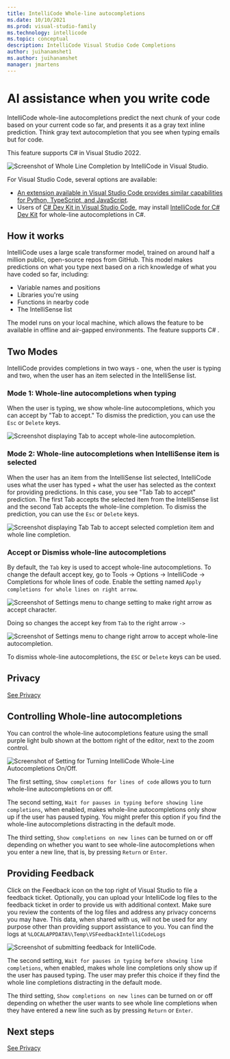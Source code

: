 ```yaml
---
title: IntelliCode Whole-line autocompletions 
ms.date: 10/10/2021
ms.prod: visual-studio-family
ms.technology: intellicode
ms.topic: conceptual
description: IntelliCode Visual Studio Code Completions
author: juihanamshet1
ms.author: juihanamshet
manager: jmartens
---
```


# AI assistance when you write code

IntelliCode whole-line autocompletions predict the next chunk of your code based on your current code so far, and presents it as a gray text inline prediction. Think gray text autocompletion that you see when typing emails but for code.

This feature supports C# in Visual Studio 2022.

![Screenshot of Whole Line Completion by IntelliCode in Visual Studio.](media/intellicode-vs-wlc-small.png)

For Visual Studio Code, several options are available:

* [An extension available in Visual Studio Code provides similar capabilities for Python, TypeScript, and JavaScript](intellicode-visual-studio-code-completions.md).
* Users of [C# Dev Kit in Visual Studio Code](https://marketplace.visualstudio.com/items?itemName=ms-dotnettools.csdevkit), may install [IntelliCode for C# Dev Kit](https://marketplace.visualstudio.com/items?itemName=ms-dotnettools.vscodeintellicode-csharp) for whole-line autocompletions in C#.

## How it works

IntelliCode uses a large scale transformer model, trained on around half a million public, open-source repos from GitHub. This model makes predictions on what you type next based on a rich knowledge of what you have coded so far, including:
- Variable names and positions
- Libraries you're using
- Functions in nearby code
- The IntelliSense list

The model runs on your local machine, which allows the feature to be available in offline and air-gapped environments. The feature supports C# .  

## Two Modes

IntelliCode provides completions in two ways - one, when the user is typing and two, when the user has an item selected in the IntelliSense list. 

### Mode 1: Whole-line autocompletions when typing
When the user is typing, we show whole-line autocompletions, which you can accept by "Tab to accept." To dismiss the prediction, you can use the `Esc` or `Delete` keys.

![Screenshot displaying Tab to accept whole-line autocompletion.](media/intellicode-vs-wlc-small.png)

### Mode 2: Whole-line autocompletions when IntelliSense item is selected
When the user has an item from the IntelliSense list selected, IntelliCode uses what the user has typed + what the user has selected as the context for providing predictions. In this case, you see "Tab Tab to accept" prediction. The first Tab accepts the selected item from the IntelliSense list and the second Tab accepts the whole-line completion. To dismiss the prediction, you can use the `Esc` or `Delete` keys. 

![Screenshot displaying Tab Tab to accept selected completion item and whole line completion.](media/intellicode-vs-wlc-tabtab-small.png)

### Accept or Dismiss whole-line autocompletions
By default, the `Tab` key is used to accept whole-line autocompletions. To change the default accept key, go to Tools -> Options -> IntelliCode -> Completions for whole lines of code. Enable the setting named `Apply completions for whole lines on right arrow`. 

![Screenshot of Settings menu to change setting to make right arrow as accept character.](media/intellicode-vs-wlc-change-to-rightarrow.png)

Doing so changes the accept key from `Tab` to the right arrow `->`

![Screenshot of Settings menu to change right arrow to accept whole-line autocompletion.](media/intellicode-vs-wlc-rightarrow.png)

To dismiss whole-line autocompletions, the `ESC` or `Delete` keys can be used. 


## Privacy 

[See Privacy](intellicode-privacy.md#intellicode-whole-line-completions)

## Controlling Whole-line autocompletions

You can control the whole-line autocompletions feature using the small purple light bulb shown at the bottom right of the editor, next to the zoom control. 

![Screenshot of Setting for Turning IntelliCode Whole-Line Autocompletions On/Off.](media/intellicode-vs-wlc-quietmode-small.png)

The first setting, `Show completions for lines of code` allows you to turn whole-line autocompletions on or off. 

The second setting, `Wait for pauses in typing before showing line completions`, when enabled, makes whole-line autocompletions only show up if the user has paused typing. You might prefer this option if you find the whole-line autocompletions distracting in the default mode.

The third setting, `Show completions on new lines` can be turned on or off depending on whether you want to see whole-line autocompletions when you enter a new line, that is, by pressing `Return` or `Enter`. 

## Providing Feedback 
Click on the Feedback icon on the top right of Visual Studio to file a feedback ticket. Optionally, you can upload your IntelliCode log files to the feedback ticket in order to provide us with additional context. Make sure you review the contents of the log files and address any privacy concerns you may have. This data, when shared with us, will not be used for any purpose other than providing support assistance to you. You can find the logs at `%LOCALAPPDATA%\Temp\VSFeedbackIntelliCodeLogs`

![Screenshot of submitting feedback for IntelliCode.](media/intellicode-vs-wlc-feedback-small.png)

The second setting, `Wait for pauses in typing before showing line completions`, when enabled, makes whole line completions only show up if the user has paused typing. The user may prefer this choice if they find the whole line completions distracting in the default mode.

The third setting, `Show completions on new lines` can be turned on or off depending on whether the user wants to see whole line completions when they have entered a new line such as by pressing `Return` or `Enter`. 

## Next steps

[See Privacy](intellicode-privacy.md#intellicode-whole-line-completions)
